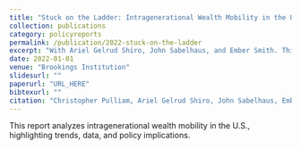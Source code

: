 ```yaml
---
title: "Stuck on the Ladder: Intragenerational Wealth Mobility in the United States"
collection: publications
category: policyreports
permalink: /publication/2022-stuck-on-the-ladder
excerpt: "With Ariel Gelrud Shiro, John Sabelhaus, and Ember Smith. This report examines wealth mobility in the United States."
date: 2022-01-01
venue: "Brookings Institution"
slidesurl: ""
paperurl: "URL_HERE"
bibtexurl: ""
citation: "Christopher Pulliam, Ariel Gelrud Shiro, John Sabelhaus, Ember Smith. (2022). &quot;Stuck on the Ladder: Intragenerational Wealth Mobility in the United States.&quot; <i>Brookings Institution</i>."
---
```

This report analyzes intragenerational wealth mobility in the U.S., highlighting trends, data, and policy implications.
